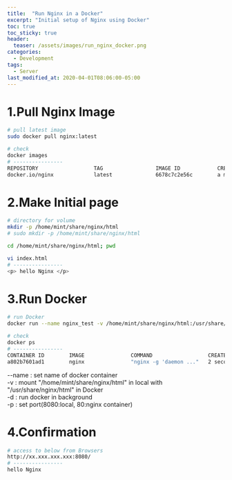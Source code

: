 ```yaml
---
title:  "Run Nginx in a Docker"
excerpt: "Initial setup of Nginx using Docker"
toc: true
toc_sticky: true
header:
  teaser: /assets/images/run_nginx_docker.png
categories:
  - Development
tags:
  - Server
last_modified_at: 2020-04-01T08:06:00-05:00
---
```

<!--TODO
1. 원인 파악 : Errors - 403 Forbidden　
OK 2. 이미지 수정 : teaser.png 
OK 3. indentaion수정 : --name : set name 부분
-->

# 1.Pull Nginx Image
```bash
# pull latest image
sudo docker pull nginx:latest

# check
docker images
# ----------------
REPOSITORY                  TAG                 IMAGE ID            CREATED             SIZE
docker.io/nginx             latest              6678c7c2e56c        a moment ago        127 MB
```

# 2.Make Initial page
```bash
# directory for volume
mkdir -p /home/mint/share/nginx/html
# sudo mkdir -p /home/mint/share/nginx/html

cd /home/mint/share/nginx/html; pwd

vi index.html
# ----------------
<p> hello Nginx </p>
```

# 3.Run Docker
```bash
# run Docker
docker run --name nginx_test -v /home/mint/share/nginx/html:/usr/share/nginx/html:ro -d -p 8080:80  nginx

# check
docker ps
# ----------------
CONTAINER ID        IMAGE               COMMAND                  CREATED             STATUS              PORTS                  NAMES
a802b7601ad1        nginx               "nginx -g 'daemon ..."   2 seconds ago       Up 1 second         0.0.0.0:8080->80/tcp   nginx_test
```

--name : set name of docker container  
-v : mount "/home/mint/share/nginx/html" in local with "/usr/share/nginx/html" in Docker  
-d : run docker in background  
-p : set port(8080:local, 80:nginx container)  


# 4.Confirmation
```bash
# access to below from Browsers
http://xx.xxx.xxx.xxx:8080/
# ----------------
hello Nginx
```
